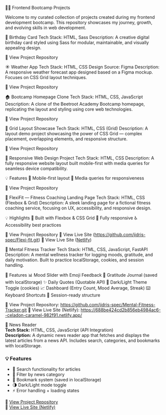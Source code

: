 
🧑‍💻 Frontend Bootcamp Projects

Welcome to my curated collection of projects created during my frontend development bootcamp. This repository showcases my journey, growth, and evolving skills in web development.

🎉 Birthday Card Tech Stack: HTML, Sass Description: A creative digital birthday card styled using Sass for modular, maintainable, and visually appealing design.

🔗 View Project Repository

☀️ Weather App Tech Stack: HTML, CSS Design Source: Figma Description: A responsive weather forecast app designed based on a Figma mockup. Focuses on CSS Grid layout techniques.

🔗 View Project Repository

🏠 Bootcamp Homepage Clone Tech Stack: HTML, CSS, JavaScript Description: A clone of the Beetroot Academy Bootcamp homepage, replicating the layout and styling using core web technologies.

🔗 View Project Repository

🧱 Grid Layout Showcase Tech Stack: HTML, CSS (Grid) Description: A layout demo project showcasing the power of CSS Grid — complex placement, overlapping elements, and responsive structure.

🔗 View Project Repository

📱 Responsive Web Design Project Tech Stack: HTML, CSS Description: A fully responsive website layout built mobile-first with media queries for seamless device compatibility.

💡 Features 📱 Mobile-first layout 🔄 Media queries for responsiveness

🔗 View Project Repository

🎯 FlexiFit — Fitness Coaching Landing Page Tech Stack: HTML, CSS (Flexbox & Grid) Description: A sleek landing page for a fictional fitness coaching service, focusing on UX, accessibility, and responsive design.

💡 Highlights 💪 Built with Flexbox & CSS Grid 📱 Fully responsive ♿ Accessibility best practices

🔗 View Project Repository 🔗 View Live Site (https://github.com/jidris-spec/Flexi-fit.git) 🔗 View Live Site ([Netlify](https://github.com/jidris-spec/Flexi-fit.git))

🧠 Mental Fitness Tracker Tech Stack: HTML, CSS, JavaScript, FastAPI Description: A mental wellness tracker for logging moods, gratitude, and daily motivation. Built to practice localStorage, cookies, and session handling.

🌟 Features 📊 Mood Slider with Emoji Feedback 🙏 Gratitude Journal (saved with localStorage) ✨ Daily Quotes (Quotable API) 🌙 Dark/Light Theme Toggle (cookies) 📈 Dashboard (Entry Count, Mood Average, Streak) ⌨️ Keyboard Shortcuts 🔐 Session-ready structure

🔗 View Project Repository: https://github.com/jidris-spec/Mental-Fitness-Tracker.git 🔗 View Live Site (Netlify): https://688be424cd2b856eb4984ac6--celadon-caramel-982f91.netlify.app/

 📰 News Reader  
**Tech Stack:** HTML, CSS, JavaScript (API Integration)  
**Description:** A dynamic news reader app that fetches and displays the latest articles from a news API. Includes search, categories, and bookmarks with localStorage.  

### 💡 Features  
- 🔎 Search functionality for articles  
- 📰 Filter by news category  
- 🔖 Bookmark system (saved in localStorage)  
- 🌗 Dark/Light mode toggle  
- ⚡ Error handling + loading states  

🔗 [View Project Repository](https://github.com/jidris-spec/News-Reader)  
🔗 [View Live Site (Netlify)](https://news-publish.netlify.app/)  

